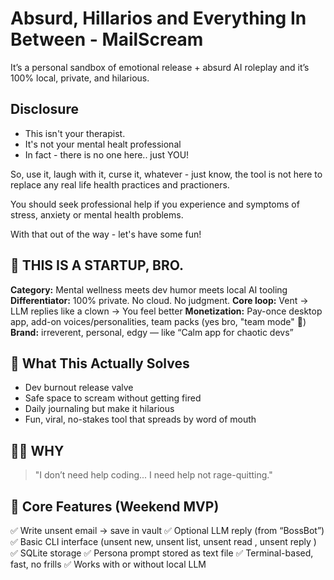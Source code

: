 # Absurd, Hillarios and Everything In Between - MailScream

It’s a personal sandbox of emotional release + absurd AI roleplay and it’s 100% local, private, and hilarious.


## Disclosure

- This isn't your therapist.
- It's not your mental healt professional
- In fact - there is no one here.. just YOU!

So, use it, laugh with it, curse it, whatever - just know, the tool is not here to replace any real life health practices and practioners. 

You should seek professional help if you experience and symptoms of stress, anxiety or mental health problems.

With that out of the way - let's have some fun!


## 🚀 THIS IS A STARTUP, BRO.

**Category:** Mental wellness meets dev humor meets local AI tooling
**Differentiator:** 100% private. No cloud. No judgment.
**Core loop:** Vent → LLM replies like a clown → You feel better
**Monetization:** Pay-once desktop app, add-on voices/personalities, team packs (yes bro, "team mode" 👀)
**Brand:** irreverent, personal, edgy — like “Calm app for chaotic devs”


## 🧠 What This Actually Solves

- Dev burnout release valve
- Safe space to scream without getting fired
- Daily journaling but make it hilarious
- Fun, viral, no-stakes tool that spreads by word of mouth


## 😮‍💨 WHY

> "I don’t need help coding... I need help not rage-quitting."


## 🧠 Core Features (Weekend MVP)

✅ Write unsent email → save in vault
✅ Optional LLM reply (from “BossBot”)
✅ Basic CLI interface (unsent new, unsent list, unsent read <id>, unsent reply <id>)
✅ SQLite storage
✅ Persona prompt stored as text file
✅ Terminal-based, fast, no frills
✅ Works with or without local LLM
